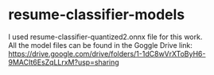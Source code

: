 # resume-classifier-models
I used resume-classifier-quantized2.onnx file for this work. <br>
All the model files can be found in the Goggle Drive link: https://drive.google.com/drive/folders/1-1dC8wVrXToByH6-9MACIt6EsZqLLrxM?usp=sharing


 
